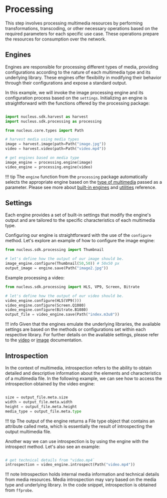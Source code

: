 # Processing

This step involves processing multimedia resources by performing transformations, transcoding, or other necessary operations based on the required parameters for each specific use case. These operations prepare the resources for consumption over the network.

## Engines

Engines are responsible for processing different types of media, providing configurations according to the nature of each multimedia type and its underlying library. These engines offer flexibility in modifying their behavior through their configurations and expose a standard output.

In this example, we will invoke the image processing engine and its configuration process based on the `settings`. Initializing an engine is straightforward with the functions offered by the processing package:

```python

import nucleus.sdk.harvest as harvest
import nucleus.sdk.processing as processing

from nucleus.core.types import Path

# harvest media using media types
image = harvest.image(path=Path("image.jpg"))
video = harvest.video(path=Path("video.mp4"))

# get engines based on media type
image_engine = processing.engine(image)
video_engine = processing.engine(video)

```

!!! tip
    The `engine` function from the `processing` package automatically selects the appropriate engine based on the [type of multimedia](../reference/harvest/media.md) passed as a parameter. Please see more about [built-in engines](../reference/processing/engines.md) and [utilities](../reference/processing/utilities.md) reference.

## Settings

Each engine provides a set of built-in settings that modify the engine's output and are tailored to the specific characteristics of each multimedia type.

Configuring our engine is straightforward with the use of the `configure` method.
Let's explore an example of how to configure the image engine:

```python
from nucleus.sdk.processing import Thumbnail

# let's define how the output of our image should be.
image_engine.configure(Thumbnail(50,50)) # 50x50 px
output_image = engine.save(Path("image2.jpg"))

```

Example processing a video:

```python
from nucleus.sdk.processing import HLS, VP9, Screen, Bitrate

# let's define how the output of our video should be.
video_engine.configure(HLS(VP9()))
video_engine.configure(Screen.Q1080)
video_engine.configure(Bitrate.B1080)
output_file = video_engine.save(Path("index.m3u8"))

```

!!! info
    Given that the engines emulate the underlying libraries, the available settings are based on the methods or configurations set within each respective library. For further details on the available settings, please refer to the [video](../reference/processing/video/settings.md) or [image](../reference/processing/image/settings.md) documentation.

## Introspection

In the context of multimedia, introspection refers to the ability to obtain detailed and descriptive information about the elements and characteristics of a multimedia file. In the following example, we can see how to access the introspection obtained by the video engine:

```python

size = output_file.meta.size
width = output_file.meta.width
height = output_file.meta.height
media_type = output_file.meta.type
```

!!! tip
    The output of the engine returns a File type object that contains an attribute called meta, which is essentially the result of introspecting the output multimedia file.

Another way we can use introspection is by using the engine with the introspect method. Let's also see an example:

```python

# get technical details from "video.mp4`
introspection = video_engine.introspect(Path("video.mp4"))

```

!!! note
    Introspection holds internal media information and technical details from media resources.
    Media introspection may vary based on the media type and underlying library.
    In the code snippet, introspection is obtained from `ffprobe`.
